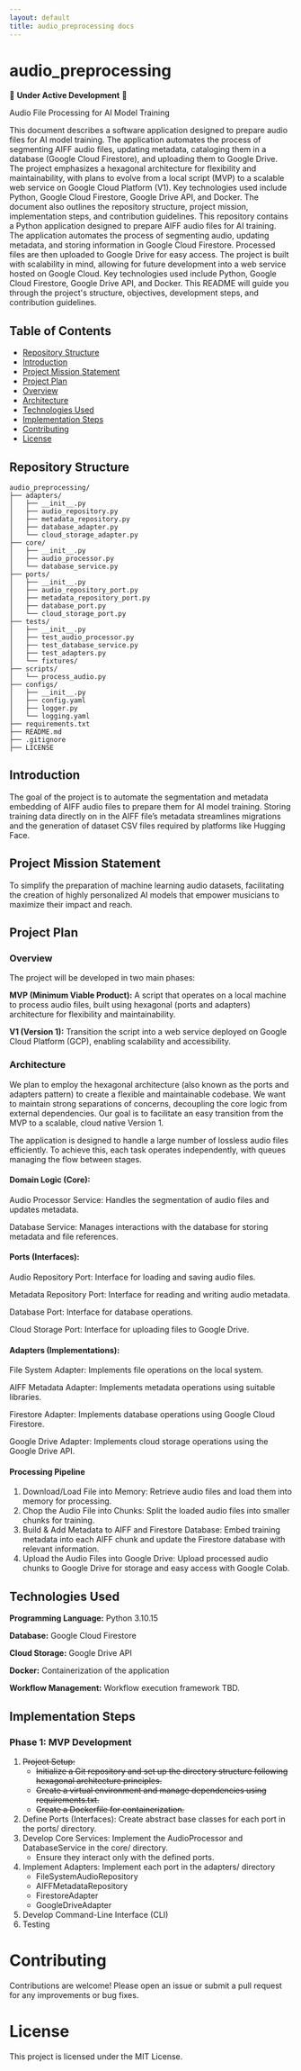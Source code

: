 ```yaml
---
layout: default
title: audio_preprocessing docs
---
```


# audio\_preprocessing

🚧 **Under Active Development** 🚧

Audio File Processing for AI Model Training

This document describes a software application designed to prepare audio files for AI model training. The application automates the process of segmenting AIFF audio files, updating metadata, cataloging them in a database (Google Cloud Firestore), and uploading them to Google Drive. The project emphasizes a hexagonal architecture for flexibility and maintainability, with plans to evolve from a local script (MVP) to a scalable web service on Google Cloud Platform (V1). Key technologies used include Python, Google Cloud Firestore, Google Drive API, and Docker. The document also outlines the repository structure, project mission, implementation steps, and contribution guidelines. This repository contains a Python application designed to prepare AIFF audio files for AI training. The application automates the process of segmenting audio, updating metadata, and storing information in Google Cloud Firestore. Processed files are then uploaded to Google Drive for easy access. The project is built with scalability in mind, allowing for future development into a web service hosted on Google Cloud. Key technologies used include Python, Google Cloud Firestore, Google Drive API, and Docker. This README will guide you through the project's structure, objectives, development steps, and contribution guidelines.

## Table of Contents

- [Repository Structure](#repository-structure)  
- [Introduction](#introduction)  
- [Project Mission Statement](#project-mission-statement)  
- [Project Plan](#project-plan)  
- [Overview](#overview)  
- [Architecture](#architecture)  
- [Technologies Used](#technologies-used)  
- [Implementation Steps](#implementation-steps)  
- [Contributing](#contributing)  
- [License](#license)

## Repository Structure

```
audio_preprocessing/
├── adapters/
│   ├── __init__.py
│   ├── audio_repository.py
│   ├── metadata_repository.py
│   ├── database_adapter.py
│   └── cloud_storage_adapter.py
├── core/
│   ├── __init__.py
│   ├── audio_processor.py
│   └── database_service.py
├── ports/
│   ├── __init__.py
│   ├── audio_repository_port.py
│   ├── metadata_repository_port.py
│   ├── database_port.py
│   └── cloud_storage_port.py
├── tests/
│   ├── __init__.py
│   ├── test_audio_processor.py
│   ├── test_database_service.py
│   ├── test_adapters.py
│   └── fixtures/
├── scripts/
│   └── process_audio.py
├── configs/
│   ├── __init__.py
│   ├── config.yaml
│   ├── logger.py
│   └── logging.yaml
├── requirements.txt
├── README.md
├── .gitignore
├── LICENSE
```

## Introduction

The goal of the project is to automate the segmentation and metadata embedding of AIFF audio files to prepare them for AI model training. Storing training data directly on in the AIFF file’s metadata streamlines migrations and the generation of dataset CSV files required by platforms like Hugging Face.

## Project Mission Statement

To simplify the preparation of machine learning audio datasets, facilitating the creation of highly personalized AI models that empower musicians to maximize their impact and reach.

## Project Plan

### Overview

The project will be developed in two main phases:

**MVP (Minimum Viable Product):** A script that operates on a local machine to process audio files, built using hexagonal (ports and adapters) architecture for flexibility and maintainability.

**V1 (Version 1):** Transition the script into a web service deployed on Google Cloud Platform (GCP), enabling scalability and accessibility.

### Architecture

We plan to employ the hexagonal architecture (also known as the ports and adapters pattern) to create a flexible and maintainable codebase. We want to maintain strong separations of concerns, decoupling the core logic from external dependencies. Our goal is to facilitate an easy transition from the MVP to a scalable, cloud native Version 1\.

The application is designed to handle a large number of lossless audio files efficiently. To achieve this, each task operates independently, with queues managing the flow between stages.

#### Domain Logic (Core):

Audio Processor Service: Handles the segmentation of audio files and updates metadata.

Database Service: Manages interactions with the database for storing metadata and file references.

#### Ports (Interfaces):

Audio Repository Port: Interface for loading and saving audio files.

Metadata Repository Port: Interface for reading and writing audio metadata.

Database Port: Interface for database operations.

Cloud Storage Port: Interface for uploading files to Google Drive.

#### Adapters (Implementations):

File System Adapter: Implements file operations on the local system.

AIFF Metadata Adapter: Implements metadata operations using suitable libraries.

Firestore Adapter: Implements database operations using Google Cloud Firestore.

Google Drive Adapter: Implements cloud storage operations using the Google Drive API.

#### Processing Pipeline

1. Download/Load File into Memory: Retrieve audio files and load them into memory for processing.  
2. Chop the Audio File into Chunks: Split the loaded audio files into smaller chunks for training.  
3. Build & Add Metadata to AIFF and Firestore Database: Embed training metadata into each AIFF chunk and update the Firestore database with relevant information.  
4. Upload the Audio Files into Google Drive: Upload processed audio chunks to Google Drive for storage and easy access with Google Colab.

## Technologies Used

**Programming Language:** Python 3.10.15

**Database:** Google Cloud Firestore

**Cloud Storage:** Google Drive API

**Docker:** Containerization of the application

**Workflow Management:** Workflow execution framework TBD.

## Implementation Steps

### Phase 1: MVP Development

1. ~~Project Setup:~~  
   - ~~Initialize a Git repository and set up the directory structure following hexagonal architecture principles.~~  
   - ~~Create a virtual environment and manage dependencies using requirements.txt.~~  
   - ~~Create a Dockerfile for containerization.~~  
2. Define Ports (Interfaces): Create abstract base classes for each port in the ports/ directory.  
3. Develop Core Services: Implement the AudioProcessor and DatabaseService in the core/ directory.  
   - Ensure they interact only with the defined ports.  
4. Implement Adapters: Implement each port in the adapters/ directory  
   - FileSystemAudioRepository  
   - AIFFMetadataRepository  
   - FirestoreAdapter  
   - GoogleDriveAdapter  
5. Develop Command-Line Interface (CLI)  
6. Testing

# Contributing

Contributions are welcome\! Please open an issue or submit a pull request for any improvements or bug fixes.

# License

This project is licensed under the MIT License.  
